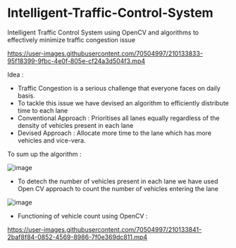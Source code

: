 # Intelligent-Traffic-Control-System
Intelligent Traffic Control System using OpenCV and algorithms to effectively minimize traffic congestion issue


https://user-images.githubusercontent.com/70504997/210133833-95f18399-9fbc-4e0f-805e-cf24a3d504f3.mp4


Idea :

- Traffic Congestion is a serious challenge that everyone faces on daily basis.
- To tackle this issue we have devised an algorithm to efficiently distribute time to each lane
- Conventional Approach : Prioritises all lanes equally regardless of the density of vehicles present in each lane
- Devised Approach : Allocate more time to the lane which has more vehicles and vice-vera. 

To sum up the algorithm :

![image](https://user-images.githubusercontent.com/70504997/210133506-9a97fa47-7abb-427c-bf53-888da8d92ced.png)

- To detech the number of vehicles present in each lane we have used Open CV approach to count the number of vehicles entering the lane

![image](https://user-images.githubusercontent.com/70504997/210133582-4d48e869-c4fd-4d92-a8a1-b45c5291fbf1.png)

- Functioning of vehicle count using OpenCV :




https://user-images.githubusercontent.com/70504997/210133841-2baf8f84-0852-4569-8986-7f0e369dc811.mp4

